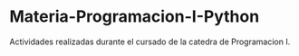 # Materia-Programacion-I-Python
Actividades realizadas durante el cursado de la catedra de Programacion I.
